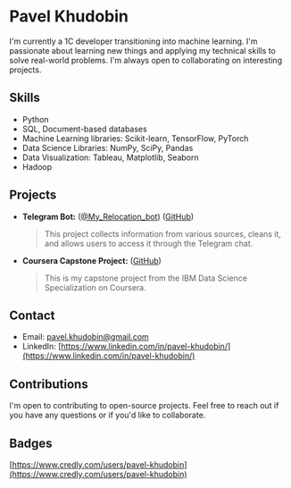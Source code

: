 # Pavel Khudobin

I'm currently a 1C developer transitioning into machine learning. I'm passionate about learning new things and applying my technical skills to solve real-world problems. I'm always open to collaborating on interesting projects.

## Skills

*   Python
*   SQL, Document-based databases
*   Machine Learning libraries: Scikit-learn, TensorFlow, PyTorch
*   Data Science Libraries: NumPy, SciPy, Pandas
*   Data Visualization: Tableau, Matplotlib, Seaborn
*   Hadoop

## Projects

*   **Telegram Bot:** ([@My_Relocation_bot](https://t.me/My_Relocation_bot)) ([GitHub](https://github.com/ShadaR3/tg_bot))
    > This project collects information from various sources, cleans it, and allows users to access it through the Telegram chat.
*   **Coursera Capstone Project:** ([GitHub](https://github.com/ShadaR3/Coursera_Capstone))
    > This is my capstone project from the IBM Data Science Specialization on Coursera.

## Contact

*   Email: pavel.khudobin@gmail.com
*   LinkedIn: [https://www.linkedin.com/in/pavel-khudobin/](https://www.linkedin.com/in/pavel-khudobin/)

## Contributions

I'm open to contributing to open-source projects. Feel free to reach out if you have any questions or if you'd like to collaborate.

## Badges

[https://www.credly.com/users/pavel-khudobin](https://www.credly.com/users/pavel-khudobin)
